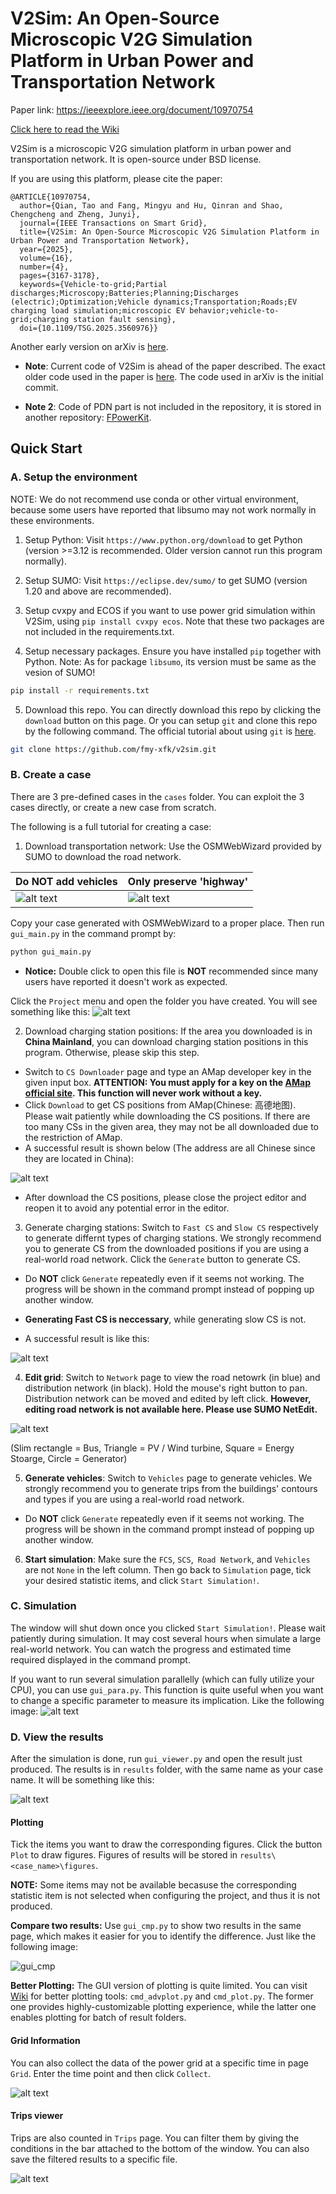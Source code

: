 # V2Sim: An Open-Source Microscopic V2G Simulation Platform in Urban Power and Transportation Network


Paper link: https://ieeexplore.ieee.org/document/10970754


[Click here to read the Wiki](https://github.com/fmy-xfk/v2sim/wiki) 

V2Sim is a microscopic V2G simulation platform in urban power and transportation network. It is open-source under BSD license. 

If you are using this platform, please cite the paper:
```
@ARTICLE{10970754,
  author={Qian, Tao and Fang, Mingyu and Hu, Qinran and Shao, Chengcheng and Zheng, Junyi},
  journal={IEEE Transactions on Smart Grid}, 
  title={V2Sim: An Open-Source Microscopic V2G Simulation Platform in Urban Power and Transportation Network}, 
  year={2025},
  volume={16},
  number={4},
  pages={3167-3178},
  keywords={Vehicle-to-grid;Partial discharges;Microscopy;Batteries;Planning;Discharges (electric);Optimization;Vehicle dynamics;Transportation;Roads;EV charging load simulation;microscopic EV behavior;vehicle-to-grid;charging station fault sensing},
  doi={10.1109/TSG.2025.3560976}}

```

Another early version on arXiv is [here](https://arxiv.org/abs/2412.09808).

+ **Note**: Current code of V2Sim is ahead of the paper described. The exact older code used in the paper is [here](https://github.com/fmy-xfk/v2sim/commit/940ebd5d988f53fde90f4d83d107f136334952f9). The code used in arXiv is the initial commit.

+ **Note 2**: Code of PDN part is not included in the repository, it is stored in another repository: [FPowerKit](https://gitee.com/fmy_xfk/fpowerkit).

## Quick Start

### A. Setup the environment

NOTE: We do not recommend use conda or other virtual environment, because some users have reported that libsumo may not work normally in these environments. 

1. Setup Python: Visit `https://www.python.org/download` to get Python (version >=3.12 is recommended. Older version cannot run this program normally).

2. Setup SUMO: Visit `https://eclipse.dev/sumo/` to get SUMO (version 1.20 and above are recommended).

3. Setup cvxpy and ECOS if you want to use power grid simulation within V2Sim, using `pip install cvxpy ecos`. Note that these two packages are not included in the requirements.txt.

4. Setup necessary packages. Ensure you have installed `pip` together with Python. Note: As for package `libsumo`, its version must be same as the vesion of SUMO!
```bash
pip install -r requirements.txt
```

5. Download this repo. You can directly download this repo by clicking the `download` button on this page. Or you can setup `git` and clone this repo by the following command. The official tutorial about using `git` is [here](https://git-scm.com/book/en/v2/Getting-Started-Installing-Git).
```bash
git clone https://github.com/fmy-xfk/v2sim.git
```

### B. Create a case
There are 3 pre-defined cases in the `cases` folder. You can exploit the 3 cases directly, or create a new case from scratch.

The following is a full tutorial for creating a case:

1. Download transportation network: Use the OSMWebWizard provided by SUMO to download the road network. 

|Do NOT add vehicles|Only preserve 'highway'|
|---|---|
|![alt text](docs/1.png)|![alt text](docs/2.png)|

Copy your case generated with OSMWebWizard to a proper place. Then run `gui_main.py` in the command prompt by:
```bash
python gui_main.py
```
* **Notice:** Double click to open this file is **NOT** recommended since many users have reported it doesn't work as expected.

Click the `Project` menu and open the folder you have created. You will see something like this:
![alt text](docs/3.png)

2. Download charging station positions: If the area you downloaded is in **China Mainland**, you can download charging station positions in this program. Otherwise, please skip this step.
+ Switch to `CS Downloader` page and type an AMap developer key in the given input box. **ATTENTION: You must apply for a key on the [AMap official site](https://lbs.amap.com/). This function will never work without a key.** 
+ Click `Download` to get CS positions from AMap(Chinese: 高德地图). Please wait patiently while downloading the CS positions. If there are too many CSs in the given area, they may not be all downloaded due to the restriction of AMap.
+ A successful result is shown below (The address are all Chinese since they are located in China):

![alt text](docs/4.png)

+ After download the CS positions, please close the project editor and reopen it to avoid any potential error in the editor.

3. Generate charging stations: Switch to `Fast CS` and `Slow CS` respectively to generate differnt types of charging stations. We strongly recommend you to generate CS from the downloaded positions if you are using a real-world road network. Click the `Generate` button to generate CS.

+ Do **NOT** click `Generate` repeatedly even if it seems not working. The progress will be shown in the command prompt instead of popping up another window.

+ **Generating Fast CS is neccessary**, while generating slow CS is not.

+ A successful result is like this:

![alt text](docs/5.png)

4. **Edit grid**: Switch to `Network` page to view the road netowrk (in blue) and distribution network (in black). Hold the mouse's right button to pan. Distribution network can be moved and edited by left click. **However, editing road network is not available here. Please use SUMO NetEdit.**

![alt text](docs/11.png)

(Slim rectangle = Bus, Triangle = PV / Wind turbine, Square = Energy Stoarge, Circle = Generator)

5. **Generate vehicles**: Switch to `Vehicles` page to generate vehicles. We strongly recommend you to generate trips from the buildings' contours and types if you are using a real-world road network. 

+ Do **NOT** click `Generate` repeatedly even if it seems not working. The progress will be shown in the command prompt instead of popping up another window.

6. **Start simulation**: Make sure the `FCS`, `SCS`,` Road Network`, and `Vehicles` are not `None` in the left column. Then go back to `Simulation` page, tick your desired statistic items, and click `Start Simulation!`.


### C. Simulation
The window will shut down once you clicked `Start Simulation!`. Please wait patiently during simulation. It may cost several hours when simulate a large real-world network. You can watch the progress and estimated time required displayed in the command prompt.

If you want to run several simulation parallelly (which can fully utilize your CPU), you can use `gui_para.py`. This function is quite useful 
when you want to change a specific parameter to measure its implication. Like the following image:
![alt text](docs/10.png)

### D. View the results
After the simulation is done, run `gui_viewer.py` and open the result just produced. The results is in `results` folder, with the same name as your case name. It will be something like this:

![alt text](docs/6.png)

#### Plotting
Tick the items you want to draw the corresponding figures. Click the button `Plot` to draw figures. Figures of results will be stored in `results\<case_name>\figures`.

**NOTE:**  Some items may not be available becasuse the corresponding statistic item is not selected when configuring the project, and thus it is not produced. 

**Compare two results:** Use `gui_cmp.py` to show two results in the same page, which makes it easier for you to identify the difference. Just like the following image:

![gui_cmp](docs/9.png)

**Better Plotting:** The GUI version of plotting is quite limited. You can visit [Wiki](https://github.com/fmy-xfk/v2sim/wiki) for better plotting tools: `cmd_advplot.py` and `cmd_plot.py`. The former one provides highly-customizable plotting experience, while the latter one enables plotting for batch of result folders.

#### Grid Information
You can also collect the data of the power grid at a specific time in page `Grid`. Enter the time point and then click `Collect`.

![alt text](docs/7.png)

#### Trips viewer
Trips are also counted in `Trips` page. You can filter them by giving the conditions in the bar attached to the bottom of the window. You can also save the filtered results to a specific file.

![alt text](docs/8.png)